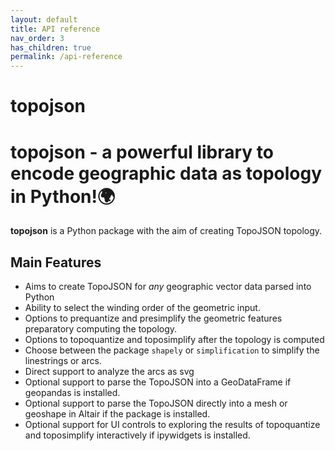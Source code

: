 ```yaml
---
layout: default
title: API reference
nav_order: 3
has_children: true
permalink: /api-reference
--- 
```



# topojson

topojson - a powerful library to encode geographic data as topology in Python!🌍
===============================================================================
**topojson** is a Python package with the aim of creating TopoJSON topology.

Main Features
-------------
  - Aims to create TopoJSON for _any_ geographic vector data parsed into Python
  - Ability to select the winding order of the geometric input.
  - Options to prequantize and presimplify the geometric features preparatory
    computing the topology.
  - Options to topoquantize and toposimplify after the topology is computed
  - Choose between the package `shapely` or `simplification` to simplify the
    linestrings or arcs.
  - Direct support to analyze the arcs as svg
  - Optional support to parse the TopoJSON into a GeoDataFrame if geopandas is
    installed.
  - Optional support to parse the TopoJSON directly into a mesh or geoshape in
    Altair if the package is installed.
  - Optional support for UI controls to exploring the results of topoquantize
    and toposimplify interactively if ipywidgets is installed.


